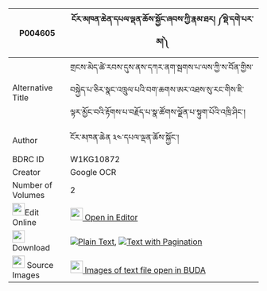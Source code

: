 |P004605|ངོར་མཁན་ཆེན་དཔལ་ལྡན་ཆོས་སྐྱོང་ཞབས་ཀྱི་རྣམ་ཐར། ༼སྡེ་དགེ་པར་མ།༽ 
| --- | --- 
|Alternative Title |གྲངས་མེད་ཚེ་རབས་དུས་ནས་དཀར་ནག་སྦགས་པ་ལས་ཀྱི་ས་བོན་གྱིས་བསྐྱེད་པ་ཅིར་སྣང་འཁྲུལ་པའི་བག་ཆགས་ཨར་འཐས་སུ་རང་གིས་ཇི་ལྟར་མྱོང་བའི་རྟོགས་པ་བརྗོད་པ་སྣ་ཚོགས་ལྗོན་པ་སྟུག་པོའི་འཁྲི་ཤིང་།
|Author| ངོར་མཁན་ཆེན ༣༤་དཔལ་ལྡན་ཆོས་སྐྱོང་།
|BDRC ID | W1KG10872
|Creator | Google OCR
|Number of Volumes| 2
|<img width="25" src="https://img.icons8.com/color/25/000000/edit-property.png">Edit Online| [<img width="25" src="https://avatars.githubusercontent.com/u/45091458?s=200&v=4"> Open in Editor](http://editor.openpecha.org/P004605)
|<img width="25" src="https://img.icons8.com/fluent/48/000000/download-2.png"/>  Download | [![](https://img.icons8.com/color/20/000000/txt.png)Plain Text](https://github.com/Openpecha/P004605/releases/download/v2/ngo_ra_khenchen_palden_chokyon_plain_P004605.zip), [![](https://img.icons8.com/color/20/000000/txt.png)Text with Pagination](https://github.com/Openpecha/P004605/releases/download/v2/ngo_ra_khenchen_palden_chokyon_pages_P004605.zip)
|<img width="25" src="https://img.icons8.com/plasticine/100/000000/pictures-folder.png"/>  Source Images | [<img width="25" src="https://library.bdrc.io/icons/BUDA-small.svg"> Images of text file open in BUDA](https://library.bdrc.io/show/bdr:W1KG10872)